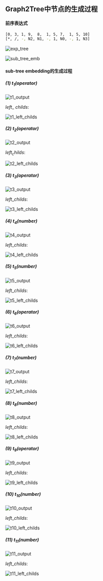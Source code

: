 ## Graph2Tree中节点的生成过程

#### 前序表达式

```bash
[0, 3, 1, 9,  8,  1, 5, 7,  1, 5, 10]
[*, /, -, N2, N1, -, 1, N0, -, 1, N3]
```

![exp_tree](material/exp_tree.png)

![sub_tree_emb](material/sub_tree_emb.png)

#### sub-tree embedding的生成过程

##### (1) $t_{1}(operator)$ 

![t1_output](material/t1.png)

$left \_\ childs:$ 

![t1_left_childs](material/t1_l.png)

##### (2) $t_{2}(operator)$

![t2_output](material/t2.png)

$left _ childs:$ 

![t2_left_childs](material/t2_l.png)

##### (3) $t_{3}(operator)$

![t3_output](material/t3.png)

$left\_childs:$ 

![t3_left_childs](material/t3_l.png)

##### (4) $t_{4}(number)$

![t4_output](material/t4.png)

$left\_childs:$ 

![t4_left_childs](material/t4_l.png)

##### (5) $t_{5}(number)$

![t5_output](material/t5.png)

$left\_childs:$ 

![t5_left_childs](material/t5_l.png)

##### (6) $t_{6}(operator)$

![t6_output](material/t6.png)

$left\_childs:$ 

![t6_left_childs](material/t6_l.png)

##### (7) $t_{7}(number)$

![t7_output](material/t7.png)

$left\_childs:$ 

![t7_left_childs](material/t7_l.png)

##### (8) $t_{8}(number)$

![t8_output](material/t8.png)

$left\_childs:$ 

![t8_left_childs](material/t8_l.png)

##### (9) $t_{9}(operator)$

![t9_output](material/t9.png)

$left\_childs:$ 

![t9_left_childs](material/t9_l.png)

##### (10) $t_{10}(number)$

![t10_output](material/t10.png)

$left\_childs:$ 

![t10_left_childs](material/t10_l.png)

##### (11) $t_{11}(number)$

![t11_output](material/t11.png)

$left\_childs:$ 

![t11_left_childs](material/t11_l.png)
